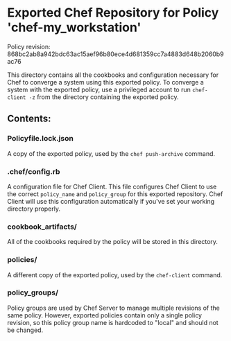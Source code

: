 # Exported Chef Repository for Policy 'chef-my_workstation'

Policy revision: 868bc2ab8a942bdc63ac15aef96b80ece4d681359cc7a4883d648b2060b9ac76

This directory contains all the cookbooks and configuration necessary for Chef
to converge a system using this exported policy. To converge a system with the
exported policy, use a privileged account to run `chef-client -z` from the
directory containing the exported policy.

## Contents:

### Policyfile.lock.json

A copy of the exported policy, used by the `chef push-archive` command.

### .chef/config.rb

A configuration file for Chef Client. This file configures Chef Client to use
the correct `policy_name` and `policy_group` for this exported repository. Chef
Client will use this configuration automatically if you've set your working
directory properly.

### cookbook_artifacts/

All of the cookbooks required by the policy will be stored in this directory.

### policies/

A different copy of the exported policy, used by the `chef-client` command.

### policy_groups/

Policy groups are used by Chef Server to manage multiple revisions of the same
policy. However, exported policies contain only a single policy revision, so
this policy group name is hardcoded to "local" and should not be changed.

